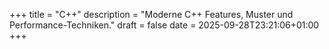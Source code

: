 +++
title = "C++"
description = "Moderne C++ Features, Muster und Performance-Techniken."
draft = false
date = 2025-09-28T23:21:06+01:00
+++